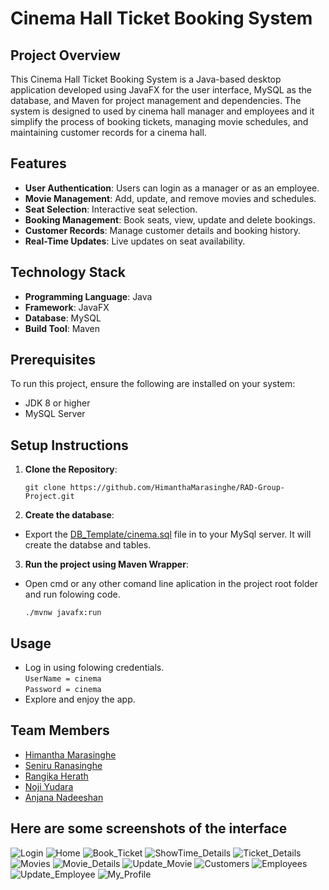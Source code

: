 # Cinema Hall Ticket Booking System

## Project Overview
This Cinema Hall Ticket Booking System is a Java-based desktop application developed using JavaFX for the user interface, MySQL as the database, and Maven for project management and dependencies. The system is designed to used by cinema hall manager and employees and it simplify the process of booking tickets, managing movie schedules, and maintaining customer records for a cinema hall.

## Features
- **User Authentication**: Users can login as a manager or as an employee.
- **Movie Management**: Add, update, and remove movies and schedules.
- **Seat Selection**: Interactive seat selection.
- **Booking Management**: Book seats, view, update and delete bookings.
- **Customer Records**: Manage customer details and booking history.
- **Real-Time Updates**: Live updates on seat availability.

## Technology Stack
- **Programming Language**: Java
- **Framework**: JavaFX
- **Database**: MySQL
- **Build Tool**: Maven

## Prerequisites
To run this project, ensure the following are installed on your system:
- JDK 8 or higher
- MySQL Server

## Setup Instructions
1. **Clone the Repository**:
   ```
   git clone https://github.com/HimanthaMarasinghe/RAD-Group-Project.git
   ```

2. **Create the database**:

- Export the [DB_Template/cinema.sql](DB_Template/cinema.sql) file in to your MySql server. It will create the databse and tables.

3. **Run the project using Maven Wrapper**:
- Open cmd or any other comand line aplication in the project root folder and run folowing code.
    ```
    ./mvnw javafx:run
    ```

## Usage
- Log in using folowing credentials. \
`UserName = cinema`\
`Password = cinema`
- Explore and enjoy the app.

## Team Members

- [Himantha Marasinghe](https://github.com/HimanthaMarasinghe)
- [Seniru Ranasinghe](https://github.com/SeniruR)
- [Rangika Herath](https://github.com/RangikaaHerath001)
- [Noji Yudara](https://github.com/Nojiyu)
- [Anjana Nadeeshan](https://github.com/anjananadee23)


## Here are some screenshots of the interface

![Login](<Screen Shots/Login.png>)
![Home](<Screen Shots/Home.png>)
![Book_Ticket](<Screen Shots/Book_Ticket.png>)
![ShowTime_Details](<Screen Shots/ShowTime_Details.png>)
![Ticket_Details](<Screen Shots/Ticket_Details.png>)
![Movies](<Screen Shots/Movies.png>)
![Movie_Details](<Screen Shots/Movie_Details.png>)
![Update_Movie](<Screen Shots/Update_movie.png>)
![Customers](<Screen Shots/Customers.png>)
![Employees](<Screen Shots/Employees.png>)
![Update_Employee](<Screen Shots/Update_Employee.png>)
![My_Profile](<Screen Shots/My_Profile.png>)
